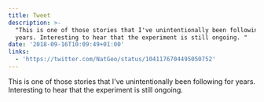 ```yaml
---
title: Tweet
description: >-
  "This is one of those stories that I've unintentionally been following for
  years. Interesting to hear that the experiment is still ongoing. "
date: '2018-09-16T10:09:49+01:00'
links:
  - 'https://twitter.com/NatGeo/status/1041176704495050752'
---
```

This is one of those stories that I've unintentionally been following for years. Interesting to hear that the experiment is still ongoing. 
